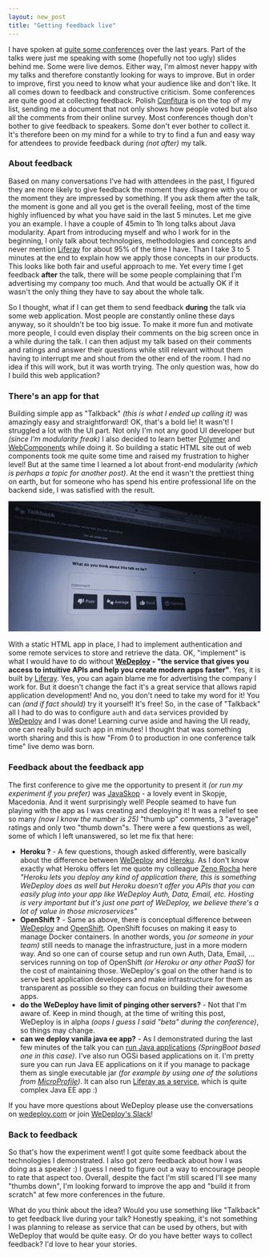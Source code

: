 ```yaml
---
layout: new_post
title: "Getting feedback live"
---
```

I have spoken at [quite some conferences](/talks) over the last years. Part of the talks were just me speaking with some (hopefully not too ugly) slides behind me. Some were live demos. Either way, I'm almost never happy with my talks and therefore constantly looking for ways to improve. But in order to improve, first you need to know what your audience like and don't like. It all comes down to feedback and constructive criticism. Some conferences are quite good at collecting feedback. Polish [Confitura](http://confitura.pl) is on the top of my list, sending me a document that not only shows how people voted but also all the comments from their online survey. Most conferences though don't bother to give feedback to speakers. Some don't ever bother to collect it. It's therefore been on my mind for a while to try to find a fun and easy way for attendees to provide feedback during _(not after)_ my talk.

<!--more-->

### About feedback

Based on many conversations I've had with attendees in the past, I figured they are more likely to give feedback the moment they disagree with you or the moment they are impressed by something. If you ask them after the talk, the moment is gone and all you get is the overall feeling, most of the time highly influenced by what you have said in the last 5 minutes. Let me give you an example. I have a couple of 45min to 1h long talks about Java modularity. Apart from introducing myself and who I work for in the beginning, I only talk about technologies, methodologies and concepts and never mention [Liferay](http://liferay.com) for about 95% of the time I have. Than I take 3 to 5 minutes at the end to explain how we apply those concepts in our products. This looks like both fair and useful approach to me. Yet every time I get feedback __after__ the talk, there will be some people complaining that I'm advertising my company too much. And that would be actually OK if it wasn't the only thing they have to say about the whole talk.

So I thought, what if I can get them to send feedback __during__ the talk via some web application. Most people are constantly online these days anyway, so it shouldn't be too big issue. To make it more fun and motivate more people, I could even display their comments on the big screen once in a while during the talk. I can then adjust my talk based on their comments and ratings and answer their questions while still relevant without them having to interrupt me and shout from the other end of the room. I had no idea if this will work, but it was worth trying. The only question was, how do I build this web application?

### There's an app for that

Building simple app as "Talkback" _(this is what I ended up calling it)_ was amazingly easy and straightforward! OK, that's a bold lie! It wasn't! I struggled a lot with the UI part. Not only I'm not any good UI developer but _(since I'm modularity freak)_ I also decided to learn better [Polymer](https://www.polymer-project.org/) and [WebComponents](https://en.wikipedia.org/wiki/Web_Components) while doing it. So building a static HTML site out of web components took me quite some time and raised my frustration to higher level! But at the same time I learned a lot about front-end modularity _(which is perhaps a topic for another post)_. At the end it wasn't the prettiest thing on earth, but for someone who has spend his entire professional life on the backend side, I was satisfied with the result.

![Talkback live coding at JavaSkop](/assets/2017-03-16-Getting_feedback_live/javaskop_talk.jpg)


With a static HTML app in place, I had to implement authentication and some remote services to store and retrieve the data. OK, "implement" is what I would have to do without __[WeDeploy](http://wedeploy.com/) - "the service that gives you access to intuitive APIs and help you create modern apps faster"__. Yes, it is built by [Liferay](http://liferay.com). Yes, you can again blame me for advertising the company I work for. But it doesn't change the fact it's a great service that allows rapid application development! And no, you don't need to take my word for it! You can _(and if fact should)_ try it yourself! It's free! So, in the case of "Talkback" all I had to do was to configure `auth` and `data` services provided by [WeDeploy](http://wedeploy.com/) and I was done! Learning curve aside and having the UI ready, one can really build such app in minutes! I thought that was something worth sharing and this is how "From 0 to production in one conference talk time" live demo was born.

### Feedback about the feedback app

The first conference to give me the opportunity to present it _(or run my experiment if you prefer)_ was [JavaSkop](http://jug.mk/javaskop17) - a lovely event in Skopje, Macedonia. And it went surprisingly well! People seamed to have fun playing with the app as I was creating and deploying it! It was a relief to see so many _(now I know the number is 25)_ "thumb up" comments, 3 "average" ratings and only two "thumb down"s. There were a few questions as well, some of which I left unanswered, so let me fix that here:

 - **Heroku ?** - A few questions, though asked differently, were basically about the difference between [WeDeploy](http://wedeploy.com/) and [Heroku](https://www.heroku.com/). As I don't know exactly what Heroku offers let me quote my colleague [Zeno Rocha](https://zenorocha.com/) here _"Heroku lets you deploy any kind of application there, this is something WeDeploy does as well but Heroku doesn't offer you APIs that you can easily plug into your app like WeDeploy Auth, Data, Email, etc. Hosting is very important but it's just one part of WeDeploy, we believe there's a lot of value in those microservices"_
 - **OpenShift ?** - Same as above, there is conceptual difference between [WeDeploy](http://wedeploy.com/) and [OpenShift](https://www.openshift.com/). OpenShift focuses on making it easy to manage Docker containers. In another words, you _(or someone in your team)_ still needs to manage the infrastructure, just in a more modern way. And so one can of course setup and run own Auth, Data, Email, ... services running on top of OpenShift _(or Heroku or any other PaaS)_ for the cost of maintaining those. WeDeploy's goal on the other hand is to serve best application developers and make infrastructure for them as transparent as possible so they can focus on building their awesome apps.
 - **do the WeDeploy have limit of pinging other servers?** - Not that I'm aware of. Keep in mind though, at the time of writing this post, WeDeploy is in alpha _(oops I guess I said "beta" during the conference)_, so things may change.
 - **can we deploy vanila java ee app?** - As I demonstrated during the last few minutes of the talk you can [run Java applications](http://wedeploy.com/docs/other/java.html) _(SpringBoot based one in this case)_. I've also run OGSi based applications on it. I'm pretty sure you can run Java EE applications on it if you manage to package them as single executable jar _(for example by using one of the solutions from [MicroProfile](https://microprofile.io/))_. It can also run [Liferay as a service](http://wedeploy.com/docs/other/liferay.html), which is quite complex Java EE app :)

If you have more questions about WeDeploy please use the conversations on [wedeploy.com](http://wedeploy.com/) or join [WeDeploy's Slack](http://wedeploy.slack.com)!

### Back to feedback

So that's how the experiment went! I got quite some feedback about the technologies I demonstrated. I also got zero feedback about how I was doing as a speaker :) I guess I need to figure out a way to encourage people to rate that aspect too. Overall, despite the fact I'm still scared I'll see many "thumbs down", I'm looking forward to improve the app and "build it from scratch" at few more conferences in the future.

What do you think about the idea? Would you use something like "Talkback" to get feedback live during your talk? Honestly speaking, it's not something I was planning to release as service that can be used by others, but with WeDeploy that would be quite easy. Or do you have better ways to collect feedback? I'd love to hear your stories.
